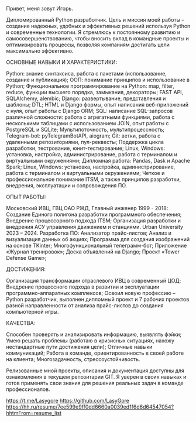 Привет, 
меня зовут Игорь.

Дипломированный Python разработчик.
Цель и миссия моей работы – создание надежных, удобных и эффективных решений используя Python и современные технологии.
Я стремлюсь к постоянному развитию и самосовершенствованию, чтобы вносить вклад в командные проекты и оптимизировать процессы,
позволяя компаниям достигать цели максимально эффективно. 

ОСНОВНЫЕ НАВЫКИ И ХАРАКТЕРИСТИКИ:

Python: знание синтаксиса, работа с пакетами (использование, создание и публикация);
ООП: понимание принципов и использование в Python;
Функциональное программирование на Python: map, filter, reduce, функции высшего порядка, замыкания, декораторы;
FAST API,  SQLAlchemy, alembic;
Django: развертывание, представления и шаблоны; DTL; HTML и Django формы, опыт написания веб-приложений с нуля, опыт работы с Django ORM;
SQL: написание SQL-запросов различной сложности: работа с агрегатными функциями, работа с несколькими таблицами с использованием JOIN, опыт работы с PostgreSQL и SQLite;
Мультипоточность, мультипроцессность;
Telegram-bot: pyTelegramBotAPI, aiogram;
Git: ветки, работа с удаленными репозиториями, пул-реквесты;
Поддержка цикла разработки, тестрование, юнит-тестирование;
Linux, Windows: установка, настройка, администрирование,  работа с терминалом и виртуальными окружениями;
Дипломная работа: Pandas, Dask и Apache Spark;
Linux, Windows: установка, настройка, администрирование,  работа с терминалом и виртуальными окружениями;
Четкое и профессиональное понимание ITSM, а также принципов разработки, внедрения, эксплуатации и сопровождения ПО.

ОПЫТ РАБОТЫ:

Московский ИВЦ, ГВЦ ОАО РЖД, Главный инженер 1999 - 2018:
Создание Единого полигона разработки программного обеспечения;
Внедрение процессорного подхода ITSM;
Организация разработки и внедрения АСУ управления движением и станциями.
Urban University 2023 – 2024. Разработка ПО:
Анализатор прайс-листов;
Анализ и визуализация данных об акциях;
Программа для создания изображений на основе TKinter;
Многофункциональный телеграмм-бот;
Приложение «Журнал тренировок»;
Доска объявлений на Django;
Проект «Tower Defense Game»;

ДОСТИЖЕНИЯ:

Организация трансформации отраслевого ИВЦ в современный ЦОД;
Внедрение процессного подхода в развитии и эксплуатации программно-аппаратных комплексов; 
Освоил новую профессию – Python разработчик, выполнен дипломный проект и 7 рабочих проектов разной направленности от анализа прайс-листов до создания компьютерной игры.

КАЧЕСТВА:

Способен проверять и анализировать информацию, выявлять фэйки;
Умею решать проблемы (работаю в кризисных ситуациях, нахожу нестандартные пути достижения цели);
Отличные навыки коммуникаций;
Работа в команде, ориентированность в своей работе на клиента;
Многозадачность, стрессоустойчивость.

Релизованные мной проекты, описания и документация доступны для ознакомления в текущем репозитарии GIT.
Я уверен в своих навыках и готов применять свои знания для решения реальных задач в команде профессионалов.

https://t.me/Lasygore
https://github.com/LasyGore
https://hh.ru/resume/7ee599e9ff0dd6660a0039ed1f6d6d64547054?hhtmFrom=resume_list

